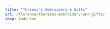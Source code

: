 ```yaml
---
title: "Theresa's Embroidery & Gifts"
url: /florence/theresas-embroidery-und-gifts/
shop: Andenken
---
```

